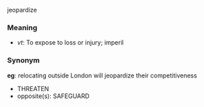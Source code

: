 jeopardize
### Meaning
+ _vt_: To expose to loss or injury; imperil

### Synonym

__eg__: relocating outside London will jeopardize their competitiveness

+ THREATEN
+ opposite(s): SAFEGUARD


